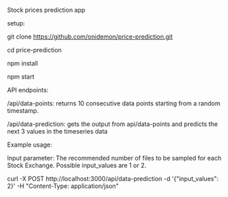Stock prices prediction app



setup:

git clone https://github.com/onidemon/price-prediction.git

cd price-prediction

npm install

npm start


API endpoints: 

/api/data-points: returns 10 consecutive data points starting from a random
timestamp. 

/api/data-prediction: gets the output from api/data-points and predicts the next 3 values in the timeseries data

Example usage:

Input parameter: The recommended number of files to be sampled for each Stock Exchange.
Possible input_values are 1 or 2.

curl -X POST http://localhost:3000/api/data-prediction -d '{"input_values": 2}' -H "Content-Type: application/json"

